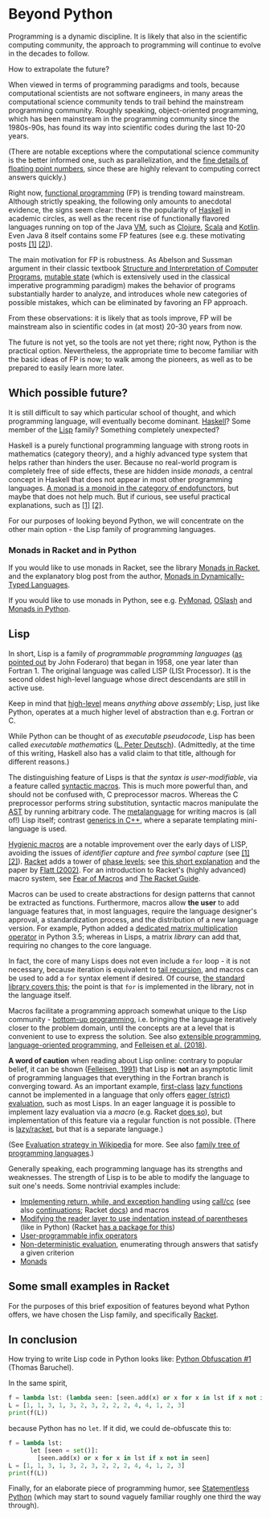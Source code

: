 # Beyond Python

Programming is a dynamic discipline. It is likely that also in the scientific computing community, the approach to programming will continue to evolve in the decades to follow.

How to extrapolate the future?

When viewed in terms of programming paradigms and tools, because computational scientists are not software engineers, in many areas the computational science community tends to trail behind the mainstream programming community. Roughly speaking, object-oriented programming, which has been mainstream in the programming community since the 1980s-90s, has found its way into scientific codes during the last 10-20 years.

(There are notable exceptions where the computational science community is the better informed one, such as parallelization, and the [fine details of floating point numbers](https://docs.oracle.com/cd/E19957-01/806-3568/ncg_goldberg.html), since these are highly relevant to computing correct answers quickly.)

Right now, [functional programming](https://en.wikipedia.org/wiki/Functional_programming) (FP) is trending toward mainstream. Although strictly speaking, the following only amounts to anecdotal evidence, the signs seem clear: there is the popularity of [Haskell](https://en.wikipedia.org/wiki/Haskell_(programming_language)) in academic circles, as well as the recent rise of functionally flavored languages running on top of the Java [VM](https://en.wikipedia.org/wiki/Virtual_machine), such as [Clojure](https://en.wikipedia.org/wiki/Clojure), [Scala](https://en.wikipedia.org/wiki/Scala_%28programming_language%29) and [Kotlin](https://en.wikipedia.org/wiki/Kotlin_%28programming_language%29). Even Java 8 itself contains some FP features (see e.g. these motivating posts [[1]](http://www.deadcoderising.com/why-you-should-embrace-lambdas-in-java-8/) [[2]](https://flyingbytes.github.io/programming/java8/functional/part1/2017/01/23/Java8-Part1.html)).

The main motivation for FP is robustness. As Abelson and Sussman argument in their classic textbook [Structure and Interpretation of Computer Programs](https://mitpress.mit.edu/sicp/full-text/book/book.html), [mutable state](https://en.wikipedia.org/wiki/Immutable_object) (which is extensively used in the classical imperative programming paradigm) makes the behavior of programs substantially harder to analyze, and introduces whole new categories of possible mistakes, which can be eliminated by favoring an FP approach.

From these observations: it is likely that as tools improve, FP will be mainstream also in scientific codes in (at most) 20-30 years from now.

The future is not yet, so the tools are not yet there; right now, Python is the practical option. Nevertheless, the appropriate time to become familiar with the basic ideas of FP is now; to walk among the pioneers, as well as to be prepared to easily learn more later.

## Which possible future?

It is still difficult to say which particular school of thought, and which programming language, will eventually become dominant. [Haskell](https://en.wikipedia.org/wiki/Haskell_(programming_language))? Some member of the [Lisp](https://en.wikipedia.org/wiki/Lisp_(programming_language)) family? Something completely unexpected?

Haskell is a purely functional programming language with strong roots in mathematics (category theory), and a highly advanced type system that helps rather than hinders the user. Because no real-world program is completely free of side effects, these are hidden inside *monads*, a central concept in Haskell that does not appear in most other programming languages. [A monad is a monoid in the category of endofunctors](https://stackoverflow.com/questions/3870088/a-monad-is-just-a-monoid-in-the-category-of-endofunctors-whats-the-proble%E2%85%BF), but maybe that does not help much. But if curious, see useful practical explanations, such as [[1]](https://stackoverflow.com/questions/44965/what-is-a-monad) [[2]](http://blog.sigfpe.com/2006/08/you-could-have-invented-monads-and.html).

For our purposes of looking beyond Python, we will concentrate on the other main option - the Lisp family of programming languages.

### Monads in Racket and in Python

If you would like to use monads in Racket, see the library [Monads in Racket](https://github.com/tonyg/racket-monad), and the explanatory blog post from the author, [Monads in Dynamically-Typed Languages](http://eighty-twenty.org/2015/01/25/monads-in-dynamically-typed-languages).

If you would like to use monads in Python, see e.g. [PyMonad](https://bitbucket.org/jason_delaat/pymonad/), [OSlash](https://github.com/dbrattli/OSlash) and [Monads in Python](http://www.valuedlessons.com/2008/01/monads-in-python-with-nice-syntax.html).

## Lisp

In short, Lisp is a family of *programmable programming languages* ([as pointed out](http://www.paulgraham.com/quotes.html) by John Foderaro) that began in 1958, one year later than Fortran 1. The original language was called LISP (LISt Processor). It is the second oldest high-level language whose direct descendants are still in active use.

Keep in mind that [high-level](https://en.wikipedia.org/wiki/High-level_programming_language) means *anything above assembly*; Lisp, just like Python, operates at a much higher level of abstraction than e.g. Fortran or C.

While Python can be thought of as *executable pseudocode*, Lisp has been called *executable mathematics* ([L. Peter Deutsch](http://www.paulgraham.com/quotes.html)). (Admittedly, at the time of this writing, Haskell also has a valid claim to that title, although for different reasons.)

The distinguishing feature of Lisps is that *the syntax is user-modifiable*, via a feature called [syntactic macros](https://en.wikipedia.org/wiki/Macro_(computer_science)#Syntactic_macros). This is much more powerful than, and should not be confused with, C preprocessor macros. Whereas the C preprocessor performs string substitution, syntactic macros manipulate the [AST](https://en.wikipedia.org/wiki/Abstract_syntax_tree) by running arbitrary code. The [metalanguage](https://en.wikipedia.org/wiki/Metaprogramming) for writing macros is (all of!) Lisp itself; contrast [generics in C++](https://en.wikipedia.org/wiki/Template_(C++)), where a separate templating mini-language is used.

[Hygienic macros](https://en.wikipedia.org/wiki/Hygienic_macro) are a notable improvement over the early days of LISP, avoiding the issues of *identifier capture* and *free symbol capture* (see [[1]](http://www.phyast.pitt.edu/~micheles/scheme/scheme28.html#the-hygiene-problem) [[2]](https://en.wikibooks.org/wiki/Scheme_Programming/Macros)). [Racket](http://racket-lang.org/) adds a tower of [phase levels](https://docs.racket-lang.org/guide/phases.html); see [this short explanation](http://www.phyast.pitt.edu/~micheles/scheme/scheme22.html) and the paper by [Flatt (2002)](https://www.cs.utah.edu/plt/publications/macromod.pdf). For an introduction to Racket's (highly advanced) macro system, see [Fear of Macros](http://www.greghendershott.com/fear-of-macros/) and [The Racket Guide](https://docs.racket-lang.org/guide/macros.html).

Macros can be used to create abstractions for design patterns that cannot be extracted as functions. Furthermore, macros allow **the user** to add language features that, in most languages, require the language designer's approval, a standardization process, and the distribution of a new language version. For example, Python added a [dedicated matrix multiplication operator](https://www.python.org/dev/peps/pep-0465/) in Python 3.5; whereas in Lisps, a matrix *library* can add that, requiring no changes to the core language.

In fact, the core of many Lisps does not even include a `for` loop - it is not necessary, because iteration is equivalent to [tail recursion](https://stackoverflow.com/questions/33923/what-is-tail-recursion), and macros can be used to add a `for` syntax element if desired. Of course, [the standard library covers this](https://docs.racket-lang.org/reference/for.html); the point is that `for` is implemented in the library, not in the language itself.

Macros facilitate a programming approach somewhat unique to the Lisp community - [bottom-up programming](http://www.paulgraham.com/progbot.html), i.e. bringing the language iteratively closer to the problem domain, until the concepts are at a level that is convenient to use to express the solution. See also [extensible programming](https://en.wikipedia.org/wiki/Extensible_programming), [language-oriented programming](https://en.wikipedia.org/wiki/Language-oriented_programming), and [Felleisen et al. (2018)](https://dx.doi.org/10.1145/3127323).

**A word of caution** when reading about Lisp online: contrary to popular belief, it can be shown ([Felleisen, 1991](http://www.cs.rice.edu/CS/PLT/Publications/Scheme/scp91-felleisen.ps.gz)) that Lisp is **not** an asymptotic limit of programming languages that everything in the Fortran branch is converging toward. As an important example, [first-class](https://en.wikipedia.org/wiki/First-class_citizen) [lazy functions](https://en.wikipedia.org/wiki/Lazy_evaluation) cannot be implemented in a language that only offers [eager (strict) evaluation](https://en.wikipedia.org/wiki/Eager_evaluation), such as most Lisps. In an eager language it is possible to implement lazy evaluation via a *macro* (e.g. Racket [does so](https://docs.racket-lang.org/reference/Delayed_Evaluation.html)), but implementation of this feature via a regular function is not possible. (There is [lazy/racket](https://docs.racket-lang.org/lazy/), but that is a separate language.)

(See [Evaluation strategy in Wikipedia](https://en.wikipedia.org/wiki/Evaluation_strategy) for more. See also [family tree of programming languages](https://www.levenez.com/lang/).)

Generally speaking, each programming language has its strengths and weaknesses. The strength of Lisp is to be able to modify the language to suit one's needs. Some nontrivial examples include:

- [Implementing return, while, and exception handling](http://matt.might.net/articles/implementing-exceptions/) using [call/cc](https://en.wikipedia.org/wiki/Call-with-current-continuation) (see also [continuations](https://beautifulracket.com/explainer/continuations.html); Racket [docs](https://docs.racket-lang.org/reference/cont.html#%28def._%28%28quote._%7E23%7E25kernel%29._call-with-current-continuation%29%29)) and macros
- [Modifying the reader layer to use indentation instead of parentheses](https://srfi.schemers.org/srfi-110/srfi-110.html) (like in Python) (Racket [has a package for this](https://docs.racket-lang.org/sweet/))
- [User-programmable infix operators](https://lexi-lambda.github.io/blog/2017/08/12/user-programmable-infix-operators-in-racket/)
- [Non-deterministic evaluation](http://www.cs.toronto.edu/~david/courses/csc324_w15/extra/choice.html), enumerating through answers that satisfy a given criterion
- [Monads](https://github.com/tonyg/racket-monad)


## Some small examples in Racket

For the purposes of this brief exposition of features beyond what Python offers, we have chosen the Lisp family, and specifically [Racket](http://racket-lang.org/).


## In conclusion

How trying to write Lisp code in Python looks like: [Python Obfuscation #1](http://baruchel.github.io/python/2017/11/16/Python-Obfuscation-01/) (Thomas Baruchel).

In the same spirit,
```Python
f = lambda lst: (lambda seen: [seen.add(x) or x for x in lst if x not in seen])(set())
L = [1, 1, 3, 1, 3, 2, 3, 2, 2, 2, 4, 4, 1, 2, 3]
print(f(L))
```
because Python has no `let`. If it did, we could de-obfuscate this to:
```Python
f = lambda lst:
      let [seen = set()]:
        [seen.add(x) or x for x in lst if x not in seen]
L = [1, 1, 3, 1, 3, 2, 3, 2, 2, 2, 4, 4, 1, 2, 3]
print(f(L))
```

Finally, for an elaborate piece of programming humor, see [Statementless Python](https://gist.github.com/brool/1679908) (which may start to sound vaguely familiar roughly one third the way through).

